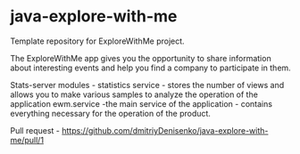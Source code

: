 # java-explore-with-me
Template repository for ExploreWithMe project.

The ExploreWithMe app gives you the opportunity to share information about interesting events and help you find a company to participate in them.

Stats-server modules - statistics service - stores the number of views and allows you to make various samples to analyze the operation of the application ewm.service -the main service of the application - contains everything necessary for the operation of the product.

Pull request - https://github.com/dmitriyDenisenko/java-explore-with-me/pull/1
